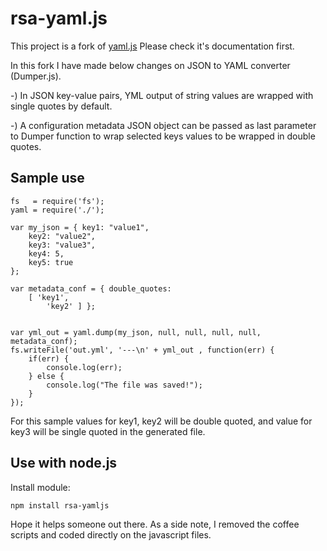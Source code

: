 rsa-yaml.js
=======

This project is a fork of <a href=https://github.com/jeremyfa/yaml.js.git>yaml.js</a> Please check it's documentation first.

In this fork I have made below changes on JSON to YAML converter (Dumper.js). 

-) In JSON key-value pairs, YML output of string values are wrapped with single quotes by default.

-) A configuration metadata JSON object can be passed as last parameter to Dumper function to wrap selected keys values to be wrapped in double quotes.

Sample use
----------
    fs   = require('fs');
    yaml = require('./');
    
    var my_json = { key1: "value1",
        key2: "value2",
        key3: "value3",
        key4: 5,
        key5: true
    };
    
    var metadata_conf = { double_quotes:
        [ 'key1',
            'key2' ] };
    
    
    var yml_out = yaml.dump(my_json, null, null, null, null, metadata_conf);
    fs.writeFile('out.yml', '---\n' + yml_out , function(err) {
        if(err) {
            console.log(err);
        } else {
            console.log("The file was saved!");
        }
    });
    
For this sample values for key1, key2 will be double quoted, and value for key3 will be single quoted in the generated file.
 
Use with node.js
----------------

Install module:

``` bash
npm install rsa-yamljs
```

Hope it helps someone out there. As a side note, I removed the coffee scripts and coded directly on the javascript files.

